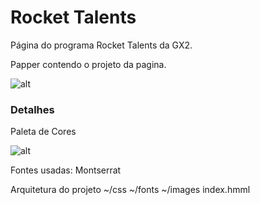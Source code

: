 # Rocket Talents

Página do programa Rocket Talents da GX2.


Papper contendo o projeto da pagina.

![alt](https://github.com/crisosilva/rocket-talents/blob/4caf5e128dd21adc908f9e74b1b5ef09d0f67a62/images/projeto_pagina.png)

### Detalhes

Paleta de Cores

![alt](https://github.com/crisosilva/rocket-talents/blob/4e1cf8088837e74d96e2ddfef35ce562b9d370be/images/paleta_cores.png)

Fontes usadas: Montserrat

Arquitetura do projeto
~/css
~/fonts
~/images
index.hmml



